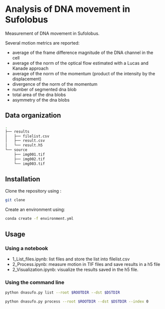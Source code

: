 # Analysis of DNA movement in Sufolobus

Measurement of DNA movement in Sufolobus.

Several motion metrics are reported:
- average of the frame difference magnitude of the DNA channel in the cell
- average of the norm of the optical flow estimated with a Lucas and Kanade approach
- average of the norm of the momentum (product of the intensity by the displacement)
- divergence of the norm of the momentum
- number of segmented dna blob
- total area of the dna blobs
- asymmetry of the dna blobs

## Data organization

```bash
.
├── results
│   ├── filelist.csv
│   ├── result.csv
│   └── result.h5
└── source
    ├── img001.tif
    ├── img002.tif
    └── img003.tif
```

## Installation
Clone the repository using :
```bash
git clone
```
Create an environment using:
```bash
conda create -f environment.yml
```


## Usage

### Using a notebook
- 1_List_files.ipynb: list files and store the list into filelist.csv
- 2_Process.ipynb: measure motion in TIF files and save results in a h5 file
- 2_Visualization.ipynb: visualize the results saved in the h5 file.
    
### Using the command line

```bash
python dnasufo.py list --root $ROOTDIR --dst $DSTDIR
```
```bash
python dnasufo.py process --root $ROOTDIR --dst $DSTDIR --index 0
```